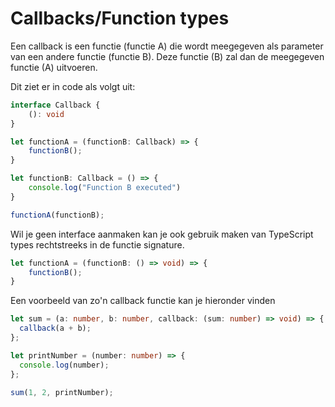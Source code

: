 # Callbacks/Function types

Een callback is een functie (functie A) die wordt meegegeven als parameter van een andere functie (functie B). Deze functie (B) zal dan de meegegeven functie (A) uitvoeren.

Dit ziet er in code als volgt uit:

```typescript
interface Callback {
    (): void
}

let functionA = (functionB: Callback) => {
    functionB();
}

let functionB: Callback = () => {
    console.log("Function B executed")
}

functionA(functionB);
```

Wil je geen interface aanmaken kan je ook gebruik maken van TypeScript types rechtstreeks in de functie signature.

```typescript
let functionA = (functionB: () => void) => {
    functionB();
}
```

Een voorbeeld van zo'n callback functie kan je hieronder vinden

```typescript
let sum = (a: number, b: number, callback: (sum: number) => void) => {
  callback(a + b);
};

let printNumber = (number: number) => {
  console.log(number);
};

sum(1, 2, printNumber);
```